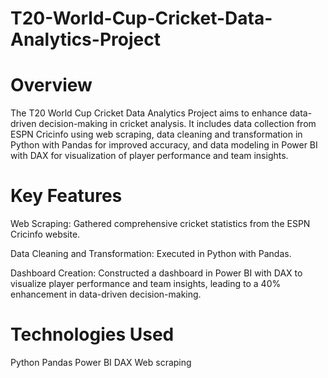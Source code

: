 # T20-World-Cup-Cricket-Data-Analytics-Project

# Overview
The T20 World Cup Cricket Data Analytics Project aims to enhance data-driven decision-making in cricket analysis. It includes data collection from ESPN Cricinfo using web scraping, data cleaning and transformation in Python with Pandas for improved accuracy, and data modeling in Power BI with DAX for visualization of player performance and team insights.

# Key Features
Web Scraping: Gathered comprehensive cricket statistics from the ESPN Cricinfo website.

Data Cleaning and Transformation: Executed in Python with Pandas.

Dashboard Creation: Constructed a dashboard in Power BI with DAX to visualize player performance and team insights, leading to a 40% enhancement in data-driven decision-making.

# Technologies Used
Python
Pandas
Power BI
DAX
Web scraping
